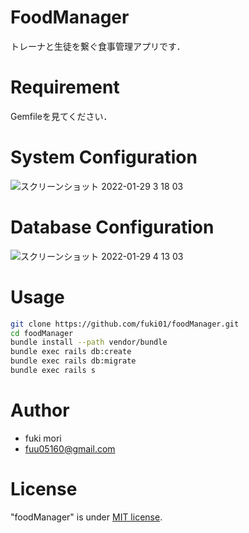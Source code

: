 # FoodManager

トレーナと生徒を繋ぐ食事管理アプリです．

# Requirement

Gemfileを見てください．

# System Configuration

![スクリーンショット 2022-01-29 3 18 03](https://user-images.githubusercontent.com/55621861/151604566-07802645-86cd-49be-98e3-e6b5719de13e.png)

# Database Configuration

![スクリーンショット 2022-01-29 4 13 03](https://user-images.githubusercontent.com/55621861/151607388-5dfcf2b9-5f6d-4608-8fa1-e08d6a84d165.png)


# Usage

```bash
git clone https://github.com/fuki01/foodManager.git
cd foodManager
bundle install --path vendor/bundle
bundle exec rails db:create
bundle exec rails db:migrate
bundle exec rails s
```

# Author

* fuki mori
* fuu05160@gmail.com

# License

"foodManager" is under [MIT license](https://en.wikipedia.org/wiki/MIT_License).

